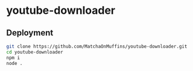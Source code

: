 # youtube-downloader
## Deployment
```bash
git clone https://github.com/MatchaOnMuffins/youtube-downloader.git
cd youtube-downloader
npm i
node . 
```
